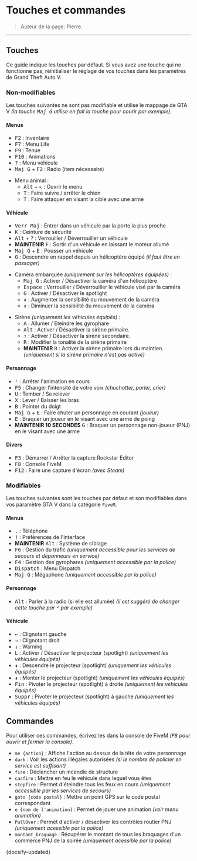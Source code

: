 # Touches et commandes

> Auteur de la page: Pierre.

---

## Touches

Ce guide indique les touches par défaut. Si vous avez une touche qui ne fonctionne pas, réinitialiser le réglage de vos touches dans les paramètres de Grand Theft Auto V.

### Non-modifiables

Les touches suivantes ne sont pas modifiable et utilise le mappage de GTA V *(la touche <kbd>Maj G</kbd> utilise en fait la touche pour courir par exemple)*.

#### Menus

- <kbd>F2</kbd> : Inventaire
- <kbd>F7</kbd> : Menu Life
- <kbd>F9</kbd> : Tenue
- <kbd>F10</kbd> : Animations
- <kbd>?</kbd> : Menu véhicule
- <kbd>Maj G</kbd> + <kbd>F2</kbd> : Radio (item nécessaire)

* Menu animal :
  - <kbd>Alt</kbd> + <kbd>↖</kbd> : Ouvrir le menu
  - <kbd>T</kbd> : Faire suivre / arrêter le chien
  - <kbd>T</kbd> : Faire attaquer en visant la cible avec une arme

#### Véhicule

- <kbd>Verr Maj</kbd> : Entrer dans un véhicule par la porte la plus proche
- <kbd>K</kbd> : Ceinture de sécurité
- <kbd>Alt</kbd> + <kbd>?</kbd> : Verrouiller / Déverrouiller un véhicule
- **MAINTENIR** <kbd>F</kbd> : Sortir d'un véhicule en laissant le moteur allumé
- <kbd>Maj G</kbd> + <kbd>E</kbd> : Pousser un véhicule
- <kbd>G</kbd> : Descendre en rappel depuis un hélicoptère équipé *(il faut être en passager)*

* Caméra embarquée *(uniquement sur les hélicoptères équipées)* :
  - <kbd>Maj G</kbd> : Activer / Désactiver la caméra d'un hélicoptère
  - <kbd>Espace</kbd> : Verrouiller / Déverrouiller le véhicule visé par la caméra
  - <kbd>G</kbd> : Activer / Désactiver le spotlight
  - <kbd>⇞</kbd> : Augmenter la sensibilité du mouvement de la caméra
  - <kbd>⇟</kbd> : Diminuer la sensibilité du mouvement de la caméra

- Sirène *(uniquement les véhicules équipés)* :
  - <kbd>A</kbd> : Allumer / Eteindre les gyrophare
  - <kbd>Alt</kbd> : Activer / Désactiver la sirène primaire.
  - <kbd>↑</kbd> : Activer / Désactiver la sirène secondaire.
  - <kbd>R</kbd> : Modifier la tonalité de la sirène primaire
  - **MAINTENIR** <kbd>R</kbd> : Activer la sirène primaire lors du maintien. *(uniquement si la sirène primaire n'est pas activé)*

#### Personnage

- <kbd>²</kbd> : Arrêter l'animation en cours
- <kbd>F5</kbd> : Changer l'intensité de votre voix *(chuchotter, parler, crier)*
- <kbd>U</kbd> : Tomber / Se relever
- <kbd>X</kbd> : Lever / Baisser les bras
- <kbd>B</kbd> : Pointer du doigt
- <kbd>Maj G</kbd> + <kbd>E</kbd> : Faire chuter un personnage en courant *(joueur)*
- <kbd>E</kbd> : Braquer un joueur en le visant avec une arme de poing
- **MAINTENIR 10 SECONDES** <kbd>G</kbd> : Braquer un personnage non-joueur (PNJ) en le visant avec une arme

#### Divers

- <kbd>F3</kbd> : Démarrer / Arrêter la capture Rockstar Editor
- <kbd>F8</kbd> : Console FiveM
- <kbd>F12</kbd> : Faire une capture d'écran *(avec Steam)*

### Modifiables

Les touches suivantes sont les touches par défaut et son modifiables dans vos paramètre GTA V dans la catégorie `FiveM`.

#### Menus

- <kbd>.</kbd> : Téléphone
- <kbd>!</kbd> : Préférences de l'interface
- **MAINTENIR** <kbd>Alt</kbd> : Système de ciblage
- <kbd>F6</kbd> : Gestion du trafic *(uniquement accessible pour les services de secours et dépanneurs en service)*
- <kbd>F4</kbd> : Gestion des gyrophares *(uniquement accessible par la police)*
- <kbd>Dispatch</kbd> : Menu Dispatch
- <kbd>Maj G</kbd> : Mégaphone *(uniquement accessible par la police)*

#### Personnage

- <kbd>Alt</kbd> : Parler à la radio (si elle est allumée) *(il est suggéré de changer cette touche par <kbd>²</kbd> par exemple)*

#### Véhicule

- <kbd>←</kbd> : Clignotant gauche
- <kbd>→</kbd> : Clignotant droit
- <kbd>↓</kbd> : Warning
- <kbd>L</kbd> : Activer / Désactiver le projecteur (spotlight) *(uniquement les véhicules équipés)*
- <kbd>⇟</kbd> : Descendre le projecteur (spotlight) *(uniquement les véhicules équipés)*
- <kbd>⇞</kbd> : Monter le projecteur (spotlight) *(uniquement les véhicules équipés)*
- <kbd>Fin</kbd> : Pivoter le projecteur (spotlight) à droite *(uniquement les véhicules équipés)*
- <kbd>Suppr</kbd> : Pivoter le projecteur (spotlight) à gauche *(uniquement les véhicules équipés)*

## Commandes

Pour utiliser ces commandes, écrivez les dans la console de FiveM *(<kbd>F8</kbd> pour ouvrir et fermer la console)*.

- `me {action}` : Affiche l'action au dessus de la tête de votre personnage
- `dark` : Voir les actions illégales autorisées *(si le nombre de policier en service est suffisant)*
- `fire` : Déclencher un incendie de structure
- `carfire` : Mettre en feu le véhicule dans lequel vous êtes
- `stopfire` : Permet d'éteindre tous les feux en cours *(uniquement accessible par les services de secours)*
- `goto {code postal}` : Mettre un point GPS sur le code postal correspondant
- `e {nom de l'animation}` : Permet de jouer une animation *(voir menu animation)*
- `PullOver` : Permet d'activer / désactiver les contrôles routier PNJ *(uniquement acessible par la police)*
- `montant_braquage` : Récupérer le montant de tous les braquages d'un commerce PNJ de la soirée *(uniquement acessible par la police)*

{docsify-updated}